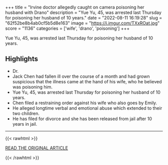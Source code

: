 +++
title = "Irvine doctor allegedly caught on camera poisoning her husband with Drano"
description = "Yue Yu, 45, was arrested last Thursday for poisoning her husband of 10 years."
date = "2022-08-11 16:19:28"
slug = "62f52be8b4ab0cf5b5d8e163"
image = "https://i.imgur.com/TXxROat.jpg"
score = "1136"
categories = ['wife', 'drano', 'poisoning']
+++

Yue Yu, 45, was arrested last Thursday for poisoning her husband of 10 years.

## Highlights

- Dr.
- Jack Chen had fallen ill over the course of a month and had grown suspicious that the illness came at the hand of his wife, who he believed was poisoning him.
- Yue Yu, 45, was arrested last Thursday for poisoning her husband of 10 years.
- Chen filed a restraining order against his wife who also goes by Emily.
- He alleged longtime verbal and emotional abuse which extended to their two children.
- He has filed for divorce and she has been released from jail after 10 years in jail.

---

{{< rawhtml >}}
  <p class="article-category">
    <a target="_blank" href="https://www.cbsnews.com/losangeles/news/irvine-doctor-allegedly-caught-on-camera-poisoning-her-husband-with-drano/">READ THE ORIGINAL ARTICLE</a>
  </p>
{{< /rawhtml >}}
